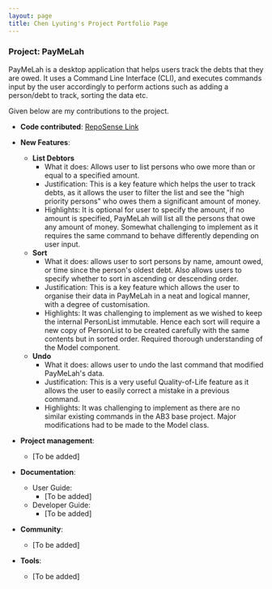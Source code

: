 ```yaml
---
layout: page
title: Chen Lyuting's Project Portfolio Page
---
```


### Project: PayMeLah

PayMeLah is a desktop application that helps users track the debts that they are owed. It uses a Command Line Interface (CLI), and executes commands input by the user accordingly to perform actions such as adding a person/debt to track, sorting the data etc.

Given below are my contributions to the project.

* **Code contributed**: [RepoSense Link](https://nus-cs2103-ay2223s1.github.io/tp-dashboard/?search=lyuting47&breakdown=true&sort=groupTitle&sortWithin=title&since=2022-09-16&timeframe=commit&mergegroup=&groupSelect=groupByRepos&checkedFileTypes=docs~functional-code~test-code~other&tabOpen=true&tabType=authorship&tabAuthor=lyuting47&tabRepo=AY2223S1-CS2103T-W13-3%2Ftp%5Bmaster%5D&authorshipIsMergeGroup=false&authorshipFileTypes=docs~functional-code~test-code&authorshipIsBinaryFileTypeChecked=false&authorshipIsIgnoredFilesChecked=false)


* **New Features**:
  * **List Debtors**
    * What it does: Allows user to list persons who owe more than or equal to a specified amount.
    * Justification: This is a key feature which helps the user to track debts, as it allows the user to filter the list and see the "high priority persons" who owes them a significant amount of money.
    * Highlights: It is optional for user to specify the amount, if no amount is specified, PayMeLah will list all the persons that owe any amount of money. Somewhat challenging to implement as it requires the same command to behave differently depending on user input.
  * **Sort**
    * What it does: allows user to sort persons by name, amount owed, or time since the person's oldest debt. Also allows users to specify whether to sort in ascending or descending order.
    * Justification: This is a key feature which allows the user to organise their data in PayMeLah in a neat and logical manner, with a degree of customisation.
    * Highlights: It was challenging to implement as we wished to keep the internal PersonList immutable. Hence each sort will require a new copy of PersonList to be created carefully with the same contents but in sorted order. Required thorough understanding of the Model component.
  * **Undo**
    * What it does: allows user to undo the last command that modified PayMeLah's data.
    * Justification: This is a very useful Quality-of-Life feature as it allows the user to easily correct a mistake in a previous command.
    * Highlights: It was challenging to implement as there are no similar existing commands in the AB3 base project. Major modifications had to be made to the Model class.

* **Project management**:
  * [To be added]

* **Documentation**:
  * User Guide:
    * [To be added]
  * Developer Guide:
    * [To be added]

* **Community**:
  * [To be added]

* **Tools**:
  * [To be added]
